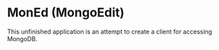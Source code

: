 # MonEd (MongoEdit)

This unfinished application is an attempt to create a client for accessing MongoDB.
